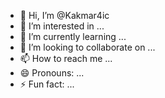 - 👋 Hi, I’m @Kakmar4ic
- 👀 I’m interested in ...
- 🌱 I’m currently learning ...
- 💞️ I’m looking to collaborate on ...
- 📫 How to reach me ...
- 😄 Pronouns: ...
- ⚡ Fun fact: ...

<!---
Kakmar4ic/Kakmar4ic is a ✨ special ✨ repository because its `README.md` (this file) appears on your GitHub profile.
You can click the Preview link to take a look at your changes.
--->
